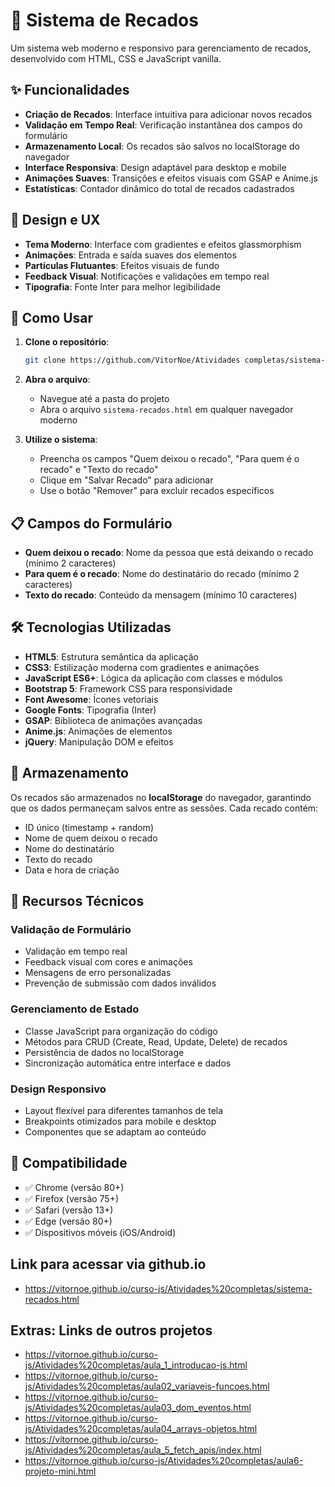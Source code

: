 # 📝 Sistema de Recados

Um sistema web moderno e responsivo para gerenciamento de recados, desenvolvido com HTML, CSS e JavaScript vanilla.

## ✨ Funcionalidades

- **Criação de Recados**: Interface intuitiva para adicionar novos recados
- **Validação em Tempo Real**: Verificação instantânea dos campos do formulário
- **Armazenamento Local**: Os recados são salvos no localStorage do navegador
- **Interface Responsiva**: Design adaptável para desktop e mobile
- **Animações Suaves**: Transições e efeitos visuais com GSAP e Anime.js
- **Estatísticas**: Contador dinâmico do total de recados cadastrados

## 🎨 Design e UX

- **Tema Moderno**: Interface com gradientes e efeitos glassmorphism
- **Animações**: Entrada e saída suaves dos elementos
- **Partículas Flutuantes**: Efeitos visuais de fundo
- **Feedback Visual**: Notificações e validações em tempo real
- **Tipografia**: Fonte Inter para melhor legibilidade

## 🚀 Como Usar

1. **Clone o repositório**:
   ```bash
   git clone https://github.com/VitorNoe/Atividades completas/sistema-recados.git
   ```

2. **Abra o arquivo**:
   - Navegue até a pasta do projeto
   - Abra o arquivo `sistema-recados.html` em qualquer navegador moderno

3. **Utilize o sistema**:
   - Preencha os campos "Quem deixou o recado", "Para quem é o recado" e "Texto do recado"
   - Clique em "Salvar Recado" para adicionar
   - Use o botão "Remover" para excluir recados específicos

## 📋 Campos do Formulário

- **Quem deixou o recado**: Nome da pessoa que está deixando o recado (mínimo 2 caracteres)
- **Para quem é o recado**: Nome do destinatário do recado (mínimo 2 caracteres)  
- **Texto do recado**: Conteúdo da mensagem (mínimo 10 caracteres)

## 🛠️ Tecnologias Utilizadas

- **HTML5**: Estrutura semântica da aplicação
- **CSS3**: Estilização moderna com gradientes e animações
- **JavaScript ES6+**: Lógica da aplicação com classes e módulos
- **Bootstrap 5**: Framework CSS para responsividade
- **Font Awesome**: Ícones vetoriais
- **Google Fonts**: Tipografia (Inter)
- **GSAP**: Biblioteca de animações avançadas
- **Anime.js**: Animações de elementos
- **jQuery**: Manipulação DOM e efeitos

## 💾 Armazenamento

Os recados são armazenados no **localStorage** do navegador, garantindo que os dados permaneçam salvos entre as sessões. Cada recado contém:

- ID único (timestamp + random)
- Nome de quem deixou o recado
- Nome do destinatário
- Texto do recado
- Data e hora de criação

## 🎯 Recursos Técnicos

### Validação de Formulário
- Validação em tempo real
- Feedback visual com cores e animações
- Mensagens de erro personalizadas
- Prevenção de submissão com dados inválidos

### Gerenciamento de Estado
- Classe JavaScript para organização do código
- Métodos para CRUD (Create, Read, Update, Delete) de recados
- Persistência de dados no localStorage
- Sincronização automática entre interface e dados

### Design Responsivo
- Layout flexível para diferentes tamanhos de tela
- Breakpoints otimizados para mobile e desktop
- Componentes que se adaptam ao conteúdo

## 📱 Compatibilidade

- ✅ Chrome (versão 80+)
- ✅ Firefox (versão 75+)
- ✅ Safari (versão 13+)
- ✅ Edge (versão 80+)
- ✅ Dispositivos móveis (iOS/Android)

## Link para acessar via github.io

- https://vitornoe.github.io/curso-js/Atividades%20completas/sistema-recados.html

## Extras: Links de outros projetos

- https://vitornoe.github.io/curso-js/Atividades%20completas/aula_1_introducao-js.html
- https://vitornoe.github.io/curso-js/Atividades%20completas/aula02_variaveis-funcoes.html
- https://vitornoe.github.io/curso-js/Atividades%20completas/aula03_dom_eventos.html
- https://vitornoe.github.io/curso-js/Atividades%20completas/aula04_arrays-objetos.html
- https://vitornoe.github.io/curso-js/Atividades%20completas/aula_5_fetch_apis/index.html
- https://vitornoe.github.io/curso-js/Atividades%20completas/aula6-projeto-mini.html
